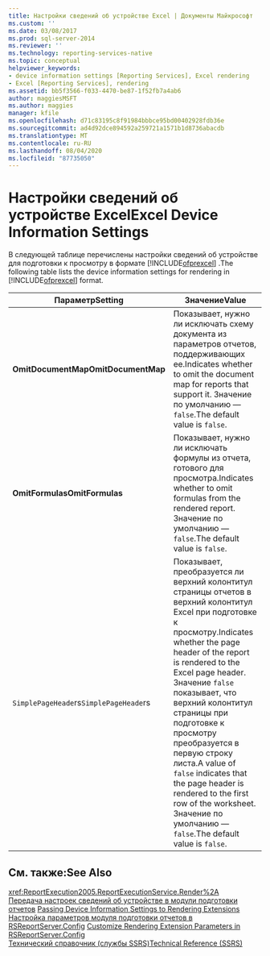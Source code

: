 ```yaml
---
title: Настройки сведений об устройстве Excel | Документы Майкрософт
ms.custom: ''
ms.date: 03/08/2017
ms.prod: sql-server-2014
ms.reviewer: ''
ms.technology: reporting-services-native
ms.topic: conceptual
helpviewer_keywords:
- device information settings [Reporting Services], Excel rendering
- Excel [Reporting Services], rendering
ms.assetid: bb5f3566-f033-4470-be87-1f52fb7a4ab6
author: maggiesMSFT
ms.author: maggies
manager: kfile
ms.openlocfilehash: d71c83195c8f91984bbbce95bd00402928fdb36e
ms.sourcegitcommit: ad4d92dce894592a259721a1571b1d8736abacdb
ms.translationtype: MT
ms.contentlocale: ru-RU
ms.lasthandoff: 08/04/2020
ms.locfileid: "87735050"
---
```

# <a name="excel-device-information-settings"></a><span data-ttu-id="a592b-102">Настройки сведений об устройстве Excel</span><span class="sxs-lookup"><span data-stu-id="a592b-102">Excel Device Information Settings</span></span>
  <span data-ttu-id="a592b-103">В следующей таблице перечислены настройки сведений об устройстве для подготовки к просмотру в формате [!INCLUDE[ofprexcel](../includes/ofprexcel-md.md)] .</span><span class="sxs-lookup"><span data-stu-id="a592b-103">The following table lists the device information settings for rendering in [!INCLUDE[ofprexcel](../includes/ofprexcel-md.md)] format.</span></span>  
  
|<span data-ttu-id="a592b-104">Параметр</span><span class="sxs-lookup"><span data-stu-id="a592b-104">Setting</span></span>|<span data-ttu-id="a592b-105">Значение</span><span class="sxs-lookup"><span data-stu-id="a592b-105">Value</span></span>|  
|-------------|-----------|  
|<span data-ttu-id="a592b-106">**OmitDocumentMap**</span><span class="sxs-lookup"><span data-stu-id="a592b-106">**OmitDocumentMap**</span></span>|<span data-ttu-id="a592b-107">Показывает, нужно ли исключать схему документа из параметров отчетов, поддерживающих ее.</span><span class="sxs-lookup"><span data-stu-id="a592b-107">Indicates whether to omit the document map for reports that support it.</span></span> <span data-ttu-id="a592b-108">Значение по умолчанию — `false`.</span><span class="sxs-lookup"><span data-stu-id="a592b-108">The default value is `false`.</span></span>|  
|<span data-ttu-id="a592b-109">**OmitFormulas**</span><span class="sxs-lookup"><span data-stu-id="a592b-109">**OmitFormulas**</span></span>|<span data-ttu-id="a592b-110">Показывает, нужно ли исключать формулы из отчета, готового для просмотра.</span><span class="sxs-lookup"><span data-stu-id="a592b-110">Indicates whether to omit formulas from the rendered report.</span></span> <span data-ttu-id="a592b-111">Значение по умолчанию — `false`.</span><span class="sxs-lookup"><span data-stu-id="a592b-111">The default value is `false`.</span></span>|  
|<span data-ttu-id="a592b-112">`SimplePageHeade`rs</span><span class="sxs-lookup"><span data-stu-id="a592b-112">`SimplePageHeade`rs</span></span>|<span data-ttu-id="a592b-113">Показывает, преобразуется ли верхний колонтитул страницы отчетов в верхний колонтитул Excel при подготовке к просмотру.</span><span class="sxs-lookup"><span data-stu-id="a592b-113">Indicates whether the page header of the report is rendered to the Excel page header.</span></span> <span data-ttu-id="a592b-114">Значение `false` показывает, что верхний колонтитул страницы при подготовке к просмотру преобразуется в первую строку листа.</span><span class="sxs-lookup"><span data-stu-id="a592b-114">A value of `false` indicates that the page header is rendered to the first row of the worksheet.</span></span> <span data-ttu-id="a592b-115">Значение по умолчанию — `false`.</span><span class="sxs-lookup"><span data-stu-id="a592b-115">The default value is `false`.</span></span>|  
  
## <a name="see-also"></a><span data-ttu-id="a592b-116">См. также:</span><span class="sxs-lookup"><span data-stu-id="a592b-116">See Also</span></span>  
 <xref:ReportExecution2005.ReportExecutionService.Render%2A>   
 <span data-ttu-id="a592b-117">[Передача настроек сведений об устройстве в модули подготовки отчетов](report-server-web-service/net-framework/passing-device-information-settings-to-rendering-extensions.md) </span><span class="sxs-lookup"><span data-stu-id="a592b-117">[Passing Device Information Settings to Rendering Extensions](report-server-web-service/net-framework/passing-device-information-settings-to-rendering-extensions.md) </span></span>  
 <span data-ttu-id="a592b-118">[Настройка параметров модуля подготовки отчетов в RSReportServer.Config](customize-rendering-extension-parameters-in-rsreportserver-config.md) </span><span class="sxs-lookup"><span data-stu-id="a592b-118">[Customize Rendering Extension Parameters in RSReportServer.Config](customize-rendering-extension-parameters-in-rsreportserver-config.md) </span></span>  
 [<span data-ttu-id="a592b-119">Технический справочник (службы SSRS)</span><span class="sxs-lookup"><span data-stu-id="a592b-119">Technical Reference &#40;SSRS&#41;</span></span>](../../2014/reporting-services/technical-reference-ssrs.md)  
  
  
